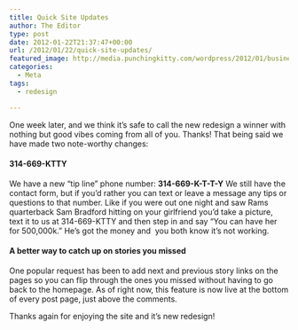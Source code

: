 ```yaml
---
title: Quick Site Updates
author: The Editor
type: post
date: 2012-01-22T21:37:47+00:00
url: /2012/01/22/quick-site-updates/
featured_image: http://media.punchingkitty.com/wordpress/2012/01/business_cat.jpg
categories:
  - Meta
tags:
  - redesign

---
```

One week later, and we think it&#8217;s safe to call the new redesign a winner with nothing but good vibes coming from all of you. Thanks! That being said we have made two note-worthy changes:

#### 314-669-KTTY

We have a new &#8220;tip line&#8221; phone number: **314-669-K-T-T-Y** We still have the contact form, but if you&#8217;d rather you can text or leave a message any tips or questions to that number. Like if you were out one night and saw Rams quarterback Sam Bradford hitting on your girlfriend you&#8217;d take a picture, text it to us at 314-669-KTTY and then step in and say &#8220;You can have her for 500,000k.&#8221; He&#8217;s got the money and  you both know it&#8217;s not working.

#### A better way to catch up on stories you missed

One popular request has been to add next and previous story links on the pages so you can flip through the ones you missed without having to go back to the homepage. As of right now, this feature is now live at the bottom of every post page, just above the comments.

Thanks again for enjoying the site and it&#8217;s new redesign!